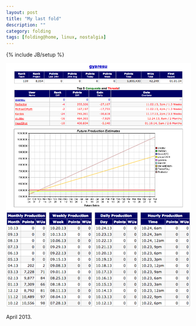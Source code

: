 ```yaml
---
layout: post
title: "My last fold"
description: ""
category: folding
tags: [folding@home, linux, nostalgia]
---
```

{% include JB/setup %}

![Folding @ home statistics image one](/assets/files/folding1.png)
![Folding @ home statistics image two](/assets/files/folding2.png)

April 2013.
